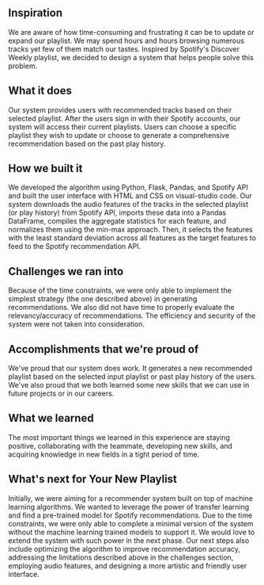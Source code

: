 ## Inspiration
We are aware of how time-consuming and frustrating it can be to update or expand our playlist. We may spend hours and hours browsing numerous tracks yet few of them match our tastes. Inspired by Spotify's Discover Weekly playlist, we decided to design a system that helps people solve this problem.

## What it does
Our system provides users with recommended tracks based on their selected playlist. After the users sign in with their Spotify accounts, our system will access their current playlists. Users can choose a specific playlist they wish to update or choose to generate a comprehensive recommendation based on the past play history. 

## How we built it
We developed the algorithm using Python, Flask, Pandas, and Spotify API and built the user interface with HTML and CSS on visual-studio code. 
Our system downloads the audio features of the tracks in the selected playlist (or play history) from Spotify API, imports these data into a Pandas DataFrame, compiles the aggregate statistics for each feature, and normalizes them using the min-max approach. Then, it selects the features with the least standard deviation across all features as the target features to feed to the Spotify recommendation API.  

## Challenges we ran into
Because of the time constraints, we were only able to implement the simplest strategy (the one described above) in generating recommendations. We also did not have time to properly evaluate the relevancy/accuracy of recommendations. The efficiency and security of the system were not taken into consideration. 

## Accomplishments that we're proud of
We've proud that our system does work. It generates a new recommended playlist based on the selected input playlist or past play history of the users.  
We've also proud that we both learned some new skills that we can use in future projects or in our careers.

## What we learned
The most important things we learned in this experience are staying positive, collaborating with the teammate, developing new skills, and acquiring knowledge in new fields in a tight period of time.

## What's next for Your New Playlist 
Initially, we were aiming for a recommender system built on top of machine learning algorithms. We wanted to leverage the power of transfer learning and find a pre-trained model for Spotify recommendations. Due to the time constraints, we were only able to complete a minimal version of the system without the machine learning trained models to support it. We would love to extend the system with such power in the next phase. 
Our next steps also include optimizing the algorithm to improve recommendation accuracy, addressing the limitations described above in the challenges section, employing audio features, and designing a more artistic and friendly user interface.

